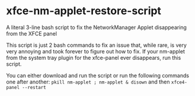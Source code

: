 # xfce-nm-applet-restore-script
A literal 3-line bash script to fix the NetworkManager Applet disappearing from the XFCE panel

This script is just 2 bash commands to fix an issue that, while rare, is very very annoying and took forever to figure out how to fix. If your nm-applet from the system tray plugin for the xfce-panel ever disappears, run this script.

You can either download and run the script or run the following commands one after another:
```pkill nm-applet ; nm-applet & disown```
and then
```xfce4-panel --restart```
